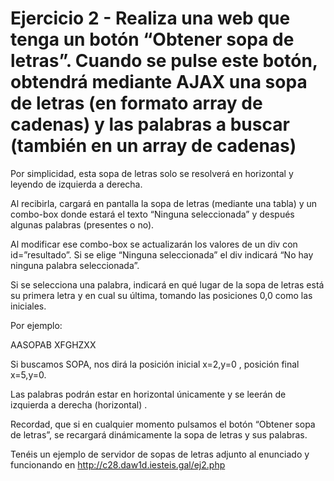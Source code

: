 # Ejercicio 2 - Realiza una web que tenga un botón “Obtener sopa de letras”. Cuando se pulse este botón, obtendrá mediante AJAX una sopa de letras (en formato array de cadenas) y las palabras a buscar (también en un array de cadenas)

Por simplicidad, esta sopa de letras solo se resolverá en horizontal y leyendo de izquierda a derecha.

Al recibirla, cargará en pantalla la sopa de letras (mediante una tabla) y un combo-box donde estará el texto “Ninguna seleccionada” y después algunas palabras (presentes o no).

Al modificar ese combo-box se actualizarán los valores de un div con id=”resultado”. Si se elige “Ninguna seleccionada” el div indicará “No hay ninguna palabra seleccionada”.

Si se selecciona una palabra, indicará en qué lugar de la sopa de letras está su primera letra y en cual su última, tomando las posiciones 0,0 como las iniciales.

Por ejemplo:

AASOPAB
XFGHZXX

Si buscamos SOPA, nos dirá la posición inicial x=2,y=0 , posición final x=5,y=0.

Las palabras podrán estar en horizontal únicamente y se leerán de izquierda a derecha (horizontal) .

Recordad, que si en cualquier momento pulsamos el botón “Obtener sopa de letras”, se recargará dinámicamente la sopa de letras y sus palabras.

Tenéis un ejemplo de servidor de sopas de letras adjunto al enunciado y funcionando en <http://c28.daw1d.iesteis.gal/ej2.php>
